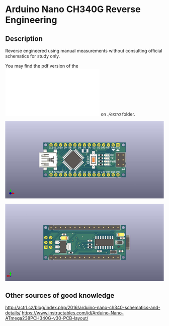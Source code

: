 # Arduino Nano CH340G Reverse Engineering

## Description

Reverse engineered using manual measurements without consulting official schematics for study only.

You may find the pdf version of the ![schematics](./extra/kicad-arduino-nano-reveng-schematics.pdf) on *./extra* folder.

![kicad-arduino-nano-reveng-front](./extra/kicad-arduino-nano-reveng-front.jpg)

![kicad arduino nano reveng back](./extra/kicad-arduino-nano-reveng-back.jpg)

## Other sources of good knowledge

http://actrl.cz/blog/index.php/2016/arduino-nano-ch340-schematics-and-details/
https://www.instructables.com/id/Arduino-Nano-ATmega238PCH340G-v30-PCB-layout/
